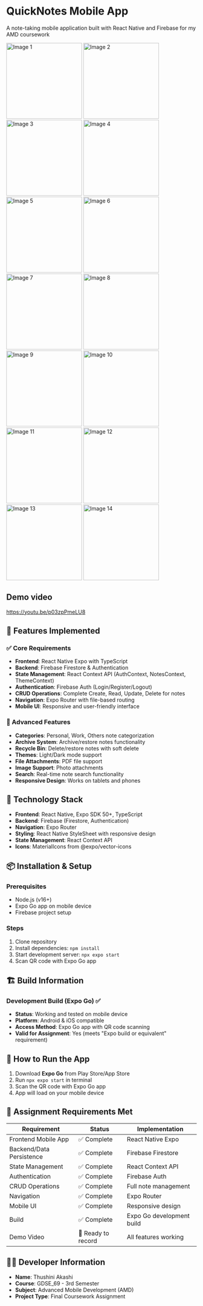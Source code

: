 # QuickNotes Mobile App

A note-taking mobile application built with React Native and Firebase for my AMD coursework 

  <img src="https://github.com/user-attachments/assets/c4d0f90b-f2ee-4af7-bfdd-c127a5416922" alt="Image 1" width="200" />
  <img src="https://github.com/user-attachments/assets/489926a3-5350-4633-9513-ce267aae2cfc" alt="Image 2" width="200" />
  <img src="https://github.com/user-attachments/assets/962f9c74-f12e-472a-9fb7-6c85e90c7bc2" alt="Image 3" width="200" />
  <img src="https://github.com/user-attachments/assets/59a59984-34cf-4597-919d-2b93fe3f933c" alt="Image 4" width="200" />
  <img src="https://github.com/user-attachments/assets/31e3ac65-5fce-45b2-9083-30ad7ec4e184" alt="Image 5" width="200" />
  <img src="https://github.com/user-attachments/assets/dee22895-9d73-41e1-b51f-9c31001c7ad3" alt="Image 6" width="200" />
  <img src="https://github.com/user-attachments/assets/939bc3d2-8d02-4388-9a3c-25eee9278f5e" alt="Image 7" width="200" />
  <img src="https://github.com/user-attachments/assets/895e1d99-586d-4d12-975f-4b3ec6161eaa" alt="Image 8" width="200" />
  <img src="https://github.com/user-attachments/assets/23333dd1-a7f9-4734-be5a-d5267572bed8" alt="Image 9" width="200" />
  <img src="https://github.com/user-attachments/assets/045c6e6b-c3fa-46f0-b426-90931ac76c85" alt="Image 10" width="200" />
  <img src="https://github.com/user-attachments/assets/c2b6d307-3fba-4308-b4fa-84eff96c0438" alt="Image 11" width="200" />
  <img src="https://github.com/user-attachments/assets/3c225fd2-9a4e-4d8b-a0f7-338f33f2fad8" alt="Image 12" width="200" />
  <img src="https://github.com/user-attachments/assets/8c81c290-8f3f-4171-a3b4-7b8d1a5a6abd" alt="Image 13" width="200" />
  <img src="https://github.com/user-attachments/assets/81a0c6b0-401f-42cd-9965-6972ea7d35b3" alt="Image 14" width="200" />


## Demo video 

 https://youtu.be/p03zpPmeLU8
 
## 🚀 Features Implemented

### ✅ Core Requirements
- **Frontend**: React Native Expo with TypeScript
- **Backend**: Firebase Firestore & Authentication
- **State Management**: React Context API (AuthContext, NotesContext, ThemeContext)
- **Authentication**: Firebase Auth (Login/Register/Logout)
- **CRUD Operations**: Complete Create, Read, Update, Delete for notes
- **Navigation**: Expo Router with file-based routing
- **Mobile UI**: Responsive and user-friendly interface

### 📱 Advanced Features
- **Categories**: Personal, Work, Others note categorization
- **Archive System**: Archive/restore notes functionality
- **Recycle Bin**: Delete/restore notes with soft delete
- **Themes**: Light/Dark mode support
- **File Attachments**: PDF file support
- **Image Support**: Photo attachments
- **Search**: Real-time note search functionality
- **Responsive Design**: Works on tablets and phones

## 🔧 Technology Stack
- **Frontend**: React Native, Expo SDK 50+, TypeScript
- **Backend**: Firebase (Firestore, Authentication)
- **Navigation**: Expo Router
- **Styling**: React Native StyleSheet with responsive design
- **State Management**: React Context API
- **Icons**: MaterialIcons from @expo/vector-icons

## 📦 Installation & Setup

### Prerequisites
- Node.js (v16+)
- Expo Go app on mobile device
- Firebase project setup

### Steps
1. Clone repository
2. Install dependencies: `npm install`
3. Start development server: `npx expo start`
4. Scan QR code with Expo Go app

## 🏗️ Build Information

### Development Build (Expo Go) ✅
- **Status**: Working and tested on mobile device
- **Platform**: Android & iOS compatible
- **Access Method**: Expo Go app with QR code scanning
- **Valid for Assignment**: Yes (meets "Expo build or equivalent" requirement)

## 📱 How to Run the App
1. Download **Expo Go** from Play Store/App Store
2. Run `npx expo start` in terminal
3. Scan the QR code with Expo Go app
4. App will load on your mobile device

## 🎯 Assignment Requirements Met

| Requirement | Status | Implementation |
|-------------|--------|---------------|
| Frontend Mobile App | ✅ Complete | React Native Expo |
| Backend/Data Persistence | ✅ Complete | Firebase Firestore |
| State Management | ✅ Complete | React Context API |
| Authentication | ✅ Complete | Firebase Auth |
| CRUD Operations | ✅ Complete | Full note management |
| Navigation | ✅ Complete | Expo Router |
| Mobile UI | ✅ Complete | Responsive design |
| Build | ✅ Complete | Expo Go development build |
| Demo Video | 🔄 Ready to record | All features working |

## 👨‍💻 Developer Information
- **Name**: Thushini Akashi
- **Course**: GDSE_69 - 3rd Semester
- **Subject**: Advanced Mobile Development (AMD)
- **Project Type**: Final Coursework Assignment



